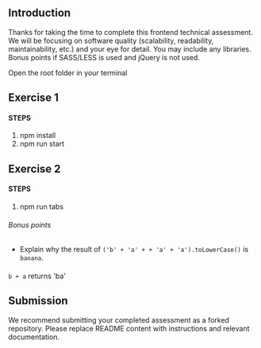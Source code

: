 Introduction
---
Thanks for taking the time to complete this frontend technical assessment. We will be focusing on software quality (scalability, readability, maintainability, etc.) and your eye for detail. You may include any libraries. Bonus points if SASS/LESS is used and jQuery is not used.

Open the root folder in your terminal


Exercise 1
---
#### STEPS
1. npm install
2. npm run start

Exercise 2
---
#### STEPS
1. npm run tabs

###### Bonus points

* Explain why the result of `('b' + 'a' + + 'a' + 'a').toLowerCase()` is `banana`.
#### 
`b + a` returns 'ba' 

Submission
---
We recommend submitting your completed assessment as a forked repository. Please replace README content with instructions and relevant documentation.

